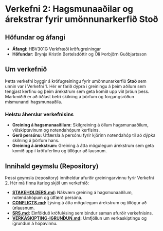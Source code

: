 # Verkefni 2: Hagsmunaaðilar og árekstrar fyrir umönnunarkerfið Stoð

## Höfundar og áfangi

* **Áfangi:** HBV301G Verkfræði kröfugreiningar
* **Höfundar:** Brynja Kristín Bertelsdóttir og Óli Þorbjörn Guðbjartsson

## Um verkefnið

Þetta verkefni byggir á kröfugreiningu fyrir umönnunarkerfið **Stoð** sem unnin var í Verkefni 1. Hér er farið dýpra í greiningu á þeim aðilum sem tengjast kerfinu og þeim árekstrum sem geta komið upp við þróun þess. Markmiðið er að öðlast betri skilning á þörfum og forgangsröðun mismunandi hagsmunaaðila.

### Helstu áherslur verkefnisins

* **Greining á hagsmunaaðilum:** Skilgreining á öllum hagsmunaaðilum, viðskiptavinum og notendahópum kerfisins.
* **Gerð persónu:** Útfærsla á persónu fyrir kjörinn notendahóp til að dýpka skilning á þörfum hans.
* **Greining á árekstrum:** Greining á átta mögulegum árekstrum sem geta komið upp í kröfuferlinu og tillögur að lausnum.

## Innihald geymslu (Repository)

Þessi geymsla (repository) inniheldur afurðir greiningarvinnu fyrir Verkefni 2. Hér má finna ítarleg skjöl um verkefnið:

* **[STAKEHOLDERS.md](STAKEHOLDERS.md):** Nákvæm greining á hagsmunaaðilum, notendahópum og útfærð persóna.
* **[CONFLICTS.md](CONFLICTS.md):** Lýsing á átta mögulegum árekstrum og tillögur að úrlausnum.
* **[SRS.md](SRS.md):** Einfölduð kröfulýsing sem bindur saman afurðir verkefnisins.
* **[VERKASKIPTING-IGRUNDUN.md](VERKASKIPTING-IGRUNDUN.md):** Umfjöllun um verkaskiptingu og ígrundun á hópavinnu.
